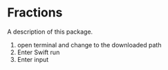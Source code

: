 # Fractions

A description of this package.
1. open terminal and change to the downloaded path
2. Enter Swift run
3. Enter input
